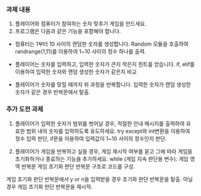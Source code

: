 ### **과제  내용**

1. 플레이어와 컴퓨터가 참여하는 숫자 맞추기 게임을 만드세요. 
2. 프로그램은 다음과 같은 기능을 포함해야 합니다.
- 컴퓨터는 1부터 10 사이의 랜덤한 숫자를 생성합니다. 
Random 모듈을 호출하여 randrange(1,11)를 이용하여 1~10 사이의 정수 하나를 출력. 

- 플레이어는 숫자를 입력하고, 입력한 숫자가 큰지 작은지 힌트를 얻습니다. 
if, elif를 이용하여 입력한 숫자와 랜덤 생성한 숫자가 같은지 비교

- 플레이어가 숫자를 맞힐 때까지 위 과정을 반복합니다. 
입력한 숫자가 랜덤 생성한 숫자가 같은 경우 반복문에서 탈출. 

### **추가 도전 과제**

1. 플레이어가 입력한 숫자가 범위를 벗어날 경우, 적절한 안내 메시지를 출력하여 유효한 범위 내의 숫자를 입력하도록 유도하세요. 
try except와 int변환을 이용하여 정수 입력 판단, if문을 이용하여 입력값이 1~10 사이의 정수인지 판단. 

2. 플레이어가 게임을 반복하고 싶을 경우, 게임 재시작 여부를 묻고 그에 따라 게임을 초기화하거나 종료하는 기능을 추가하세요.
while (게임 지속 판단용 변수):
게임 영역 반복문
게임 초기화 판단 반복문
구조로 코드를 구성. 

게임 초기화 판단 반복문에서 y or n을 입력받을 경우 초기화 판단 반복문을 탈출. 아닐경우 게임 초기화 판단 반복문을 재시작. 



